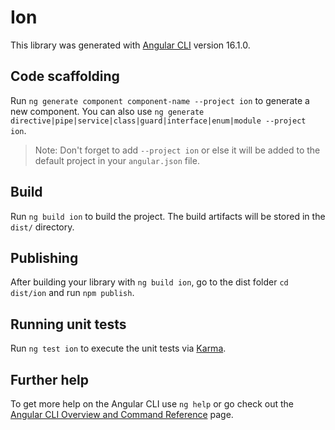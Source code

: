 # Ion

This library was generated with [Angular CLI](https://github.com/angular/angular-cli) version 16.1.0.

## Code scaffolding

Run `ng generate component component-name --project ion` to generate a new component. You can also use `ng generate directive|pipe|service|class|guard|interface|enum|module --project ion`.
> Note: Don't forget to add `--project ion` or else it will be added to the default project in your `angular.json` file. 

## Build

Run `ng build ion` to build the project. The build artifacts will be stored in the `dist/` directory.

## Publishing

After building your library with `ng build ion`, go to the dist folder `cd dist/ion` and run `npm publish`.

## Running unit tests

Run `ng test ion` to execute the unit tests via [Karma](https://karma-runner.github.io).

## Further help

To get more help on the Angular CLI use `ng help` or go check out the [Angular CLI Overview and Command Reference](https://angular.io/cli) page.
